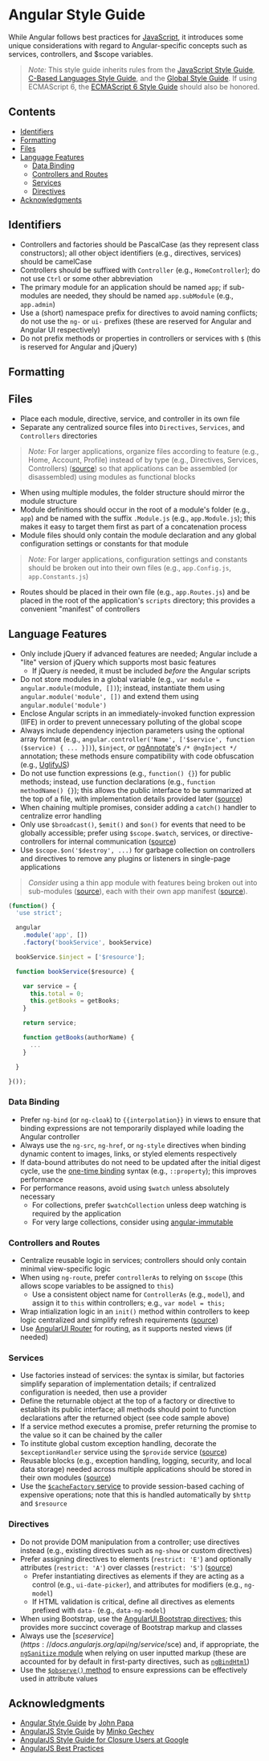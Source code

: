 # Angular Style Guide

While Angular follows best practices for [JavaScript](./Readme.md), it introduces some unique considerations with regard to Angular-specific concepts such as services, controllers, and $scope variables.

> *Note:* This style guide inherits rules from the [JavaScript Style Guide](./README.md), [C-Based Languages Style Guide](../README.md), and the [Global Style Guide](../../README.md). If using ECMAScript 6, the [ECMAScript 6 Style Guide](./ECMAScript%206.md) should also be honored.

## Contents
- [Identifiers](#identifiers)
- [Formatting](#formatting)
- [Files](#files)
- [Language Features](#language-features)
  - [Data Binding](#data-binding)
  - [Controllers and Routes](#controllers-and-routes)
  - [Services](#services)
  - [Directives](#directives)
- [Acknowledgments](#acknowledgments)

## Identifiers
- Controllers and factories should be PascalCase (as they represent class constructors); all other object identifiers (e.g., directives, services) should be camelCase
- Controllers should be suffixed with `Controller` (e.g., `HomeController`); do not use `Ctrl` or some other abbreviation
- The primary module for an application should be named `app`; if sub-modules are needed, they should be named `app.subModule` (e.g., `app.admin`)
- Use a (short) namespace prefix for directives to avoid naming conflicts; do not use the `ng-` or `ui-` prefixes (these are reserved for Angular and Angular UI respectively)
- Do not prefix methods or properties in controllers or services with `$` (this is reserved for Angular and jQuery)

## Formatting

## Files
- Place each module, directive, service, and controller in its own file
- Separate any centralized source files into `Directives`, `Services`, and `Controllers` directories

> *Note:* For larger applications, organize files according to feature (e.g., Home, Account, Profile) instead of by type (e.g., Directives, Services, Controllers) ([source](https://docs.google.com/document/d/1XXMvReO8-Awi1EZXAXS4PzDzdNvV6pGcuaF4Q9821Es/pub)) so that applications can be assembled (or disassembled) using modules as functional blocks

- When using multiple modules, the folder structure should mirror the module structure
- Module definitions should occur in the root of a module's folder (e.g., `app`) and be named with the suffix `.Module.js` (e.g., `app.Module.js`); this makes it easy to target them first as part of a concatenation process
- Module files should only contain the module declaration and any global configuration settings or constants for that module

> *Note:* For larger applications, configuration settings and constants should be broken out into their own files (e.g., `app.Config.js`, `app.Constants.js`)

- Routes should be placed in their own file (e.g., `app.Routes.js`) and be placed in the root of the application's `scripts` directory; this provides a convenient "manifest" of controllers

## Language Features
- Only include jQuery if advanced features are needed; Angular include a "lite" version of jQuery which supports most basic features
  - If jQuery *is* needed, it must be included *before* the Angular scripts
- Do not store modules in a global variable (e.g., `var module = angular.module(`module`, [])`); instead, instantiate them using `angular.module('module', [])` and extend them using `angular.module('module')`
- Enclose Angular scripts in an immediately-invoked function expression (IIFE) in order to prevent unnecessary polluting of the global scope
- Always include dependency injection parameters using the optional array format (e.g., `angular.controller('Name', ['$service', function ($service) { ... }])`), `$inject`, *or* [ngAnnotate](https://github.com/olov/ng-annotate)'s `/* @ngInject */` annotation; these methods ensure compatibility with code obfuscation (e.g., [UglifyJS](http://lisperator.net/uglifyjs/))
- Do not use function expressions (e.g., `function() {}`) for public methods; instead, use function declarations (e.g., `function methodName() {}`); this allows the public interface to be summarized at the top of a file, with implementation details provided later ([source](https://github.com/johnpapa/angular-styleguide#style-y034))
- When chaining multiple promises, consider adding a `catch()` handler to centralize error handling
- Only use `$broadcast()`, `$emit()` and `$on()` for events that need to be globally accessible; prefer using `$scope.$watch`, services, or directive-controllers for internal communication ([source](https://github.com/angular/angular.js/wiki/Best-Practices))
- Use `$scope.$on('$destroy', ...)` for garbage collection on controllers and directives to remove any plugins or listeners in single-page applications

> *Consider* using a thin app module with features being broken out into sub-modules ([source](https://github.com/johnpapa/angular-styleguide#keep-the-app-module-thin)), each with their own app manifest ([source](https://github.com/johnpapa/angular-styleguide#module-dependencies)).

```js
(function() {
  'use strict';

  angular
    .module('app', [])
    .factory('bookService', bookService)

  bookService.$inject = ['$resource'];

  function bookService($resource) {

    var service = {
      this.total = 0;
      this.getBooks = getBooks;
    }

    return service;

    function getBooks(authorName) {
      ...
    }

  }

}());
```

### Data Binding
- Prefer `ng-bind` (or `ng-cloak`) to `{{interpolation}}` in views to ensure that binding expressions are not temporarily displayed while loading the Angular controller
- Always use the `ng-src`, `ng-href`, or `ng-style` directives when binding dynamic content to images, links, or styled elements respectively
- If data-bound attributes do not need to be updated after the initial digest cycle, use the [one-time binding](https://docs.angularjs.org/guide/expression#one-time-binding) syntax (e.g., `::property`); this improves performance
- For performance reasons, avoid using `$watch` unless absolutely necessary
  - For collections, prefer `$watchCollection` unless deep watching is required by the application
  - For very large collections, consider using [angular-immutable](http://blog.mgechev.com/2015/03/02/immutability-in-angularjs-immutablejs/)

### Controllers and Routes
- Centralize reusable logic in services; controllers should only contain minimal view-specific logic
- When using `ng-route`, prefer `controllerAs` to relying on `$scope` (this allows scope variables to be assigned to `this`)
  - Use a consistent object name for `ControllerAs` (e.g., `model`), and assign it to `this` within controllers; e.g., `var model = this;`
- Wrap intialization logic in an `init()` method within controllers to keep logic centralized and simplify refresh requirements ([source](https://github.com/johnpapa/angular-styleguide#controller-activation-promises))
- Use [AngularUI Router](http://angular-ui.github.io/ui-router/) for routing, as it supports nested views (if needed)

### Services
- Use factories instead of services: the syntax is similar, but factories simplify separation of implementation details; if centralized configuration is needed, then use a provider
- Define the returnable object at the top of a factory or directive to establish its public interface; all methods should point to function declarations after the returned object (see code sample above)
- If a service method executes a promise, prefer returning the promise to the value so it can be chained by the caller
- To institute global custom exception handling, decorate the `$exceptionHandler` service using the `$provide` service ([source](https://github.com/johnpapa/angular-styleguide#decorators))
- Reusable blocks (e.g., exception handling, logging, security, and local data storage) needed across multiple applications  should be stored in their own modules ([source](https://github.com/johnpapa/angular-styleguide#reusable-blocks-are-modules))
- Use the [`$cacheFactory` service](https://docs.angularjs.org/api/ng/service/$cacheFactory) to provide session-based caching of expensive operations; note that this is handled automatically by `$http` and `$resource`

### Directives
- Do not provide DOM manipulation from a controller; use directives instead (e.g., existing directives such as `ng-show` or custom directives)
- Prefer assigning directives to elements (`restrict: 'E'`) and optionally attributes (`restrict: 'A'`) over classes (`restrict: 'S'`) ([source](https://github.com/johnpapa/angular-styleguide#restrict-to-elements-and-attributes))
  - Prefer instantiating directives as elements if they are acting as a control (e.g., `ui-date-picker`), and attributes for modifiers (e.g., `ng-model`)
  - If HTML validation is critical, define all directives as elements prefixed with `data-` (e.g., `data-ng-model`)
- When using Bootstrap, use the [AngularUI Bootstrap directives](https://angular-ui.github.io/bootstrap/); this provides more succinct coverage of Bootstrap markup and classes
- Always use the [$sce service](https://docs.angularjs.org/api/ng/service/$sce) and, if appropriate, the [`ngSanitize` module](https://docs.angularjs.org/api/ngSanitize) when relying on user inputted markup (these are accounted for by default in first-party directives, such as [`ngBindHtml`](https://docs.angularjs.org/api/ng/directive/ngBindHtml))
- Use the [`$observe()` method](https://docs.angularjs.org/api/ng/type/$compile.directive.Attributes#$observe) to ensure expressions can be effectively used in attribute values

<!--
Consider using: Mocha (testing), Chai (assertions), Karma (test runner), Sinon (stubbing), and PhantomJS ("headless browser"); see https://github.com/johnpapa/angular-styleguide#testing
-->

<!--
## Comments
- Evaluate: [ngDocs](https://github.com/angular/angular.js/wiki/Writing-AngularJS-Documentation) and [dgneni](https://github.com/angular/dgeni) for AngularJS documentation
-->

## Acknowledgments
- [Angular Style Guide](https://github.com/johnpapa/angular-styleguide) by [John Papa](https://github.com/johnpapa)
- [AngularJS Style Guide](https://github.com/mgechev/angularjs-style-guide) by [Minko Gechev](https://github.com/mgechev)
- [AngularJS Style Guide for Closure Users at Google](https://google-styleguide.googlecode.com/svn/trunk/angularjs-google-style.html)
- [AngularJS Best Practices](https://github.com/angular/angular.js/wiki/Best-Practices)